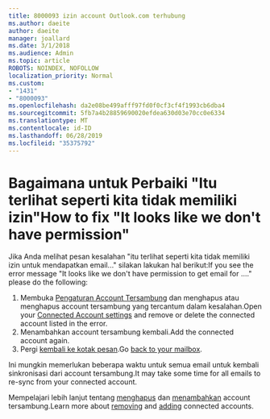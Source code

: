 ```yaml
---
title: 8000093 izin account Outlook.com terhubung
ms.author: daeite
author: daeite
manager: joallard
ms.date: 3/1/2018
ms.audience: Admin
ms.topic: article
ROBOTS: NOINDEX, NOFOLLOW
localization_priority: Normal
ms.custom:
- "1431"
- "8000093"
ms.openlocfilehash: da2e08be499afff97fd0f0cf3cf4f1993cb6dba4
ms.sourcegitcommit: 5fb7a4b28859690020efdea630d03e70cc0e6334
ms.translationtype: MT
ms.contentlocale: id-ID
ms.lasthandoff: 06/28/2019
ms.locfileid: "35375792"
---
```

# <a name="how-to-fix-it-looks-like-we-dont-have-permission"></a><span data-ttu-id="ca72b-102">Bagaimana untuk Perbaiki "Itu terlihat seperti kita tidak memiliki izin"</span><span class="sxs-lookup"><span data-stu-id="ca72b-102">How to fix "It looks like we don't have permission"</span></span>

<span data-ttu-id="ca72b-103">Jika Anda melihat pesan kesalahan "itu terlihat seperti kita tidak memiliki izin untuk mendapatkan email..." silakan lakukan hal berikut:</span><span class="sxs-lookup"><span data-stu-id="ca72b-103">If you see the error message "It looks like we don't have permission to get email for ...." please do the following:</span></span>

1. <span data-ttu-id="ca72b-104">Membuka [Pengaturan Account Tersambung](https://outlook.live.com/mail/options/mail/accounts) dan menghapus atau menghapus account tersambung yang tercantum dalam kesalahan.</span><span class="sxs-lookup"><span data-stu-id="ca72b-104">Open your [Connected Account settings](https://outlook.live.com/mail/options/mail/accounts) and remove or delete the connected account listed in the error.</span></span>
2. <span data-ttu-id="ca72b-105">Menambahkan account tersambung kembali.</span><span class="sxs-lookup"><span data-stu-id="ca72b-105">Add the connected account again.</span></span>
3. <span data-ttu-id="ca72b-106">Pergi [kembali ke kotak pesan](https://outlook.live.com/mail/inbox).</span><span class="sxs-lookup"><span data-stu-id="ca72b-106">Go [back to your mailbox](https://outlook.live.com/mail/inbox).</span></span>

<span data-ttu-id="ca72b-107">Ini mungkin memerlukan beberapa waktu untuk semua email untuk kembali sinkronisasi dari account tersambung.</span><span class="sxs-lookup"><span data-stu-id="ca72b-107">It may take some time for all emails to re-sync from your connected account.</span></span>

<span data-ttu-id="ca72b-108">Mempelajari lebih lanjut tentang [menghapus](https://support.office.com/article/0b9a6b95-ff1b-46c1-bf60-d6b3b82c5ac8) dan [menambahkan](https://support.office.com/article/c5224df4-5885-4e79-91ba-523aa743f0ba) account tersambung.</span><span class="sxs-lookup"><span data-stu-id="ca72b-108">Learn more about [removing](https://support.office.com/article/0b9a6b95-ff1b-46c1-bf60-d6b3b82c5ac8) and [adding](https://support.office.com/article/c5224df4-5885-4e79-91ba-523aa743f0ba) connected accounts.</span></span>